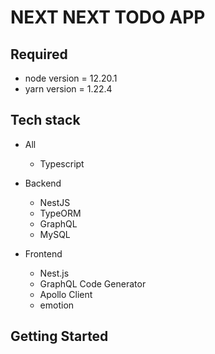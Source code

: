 # NEXT NEXT TODO APP

## Required
* node version  = 12.20.1
* yarn version  = 1.22.4

## Tech stack
* All
  * Typescript
  
* Backend
  * NestJS
  * TypeORM
  * GraphQL
  * MySQL

* Frontend
  * Nest.js
  * GraphQL Code Generator
  * Apollo Client
  * emotion

## Getting Started